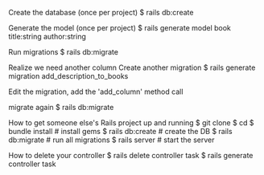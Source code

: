 Create the database (once per project)
    $ rails db:create


Generate the model (once per project)
    $ rails generate model book      title:string author:string

Run migrations
    $ rails db:migrate

Realize we need another column
Create another migration
    $ rails generate migration add_description_to_books

Edit the migration, add the 'add_column' method call

migrate again
    $ rails db:migrate


How to get someone else's Rails project up and running
    $ git clone <html URL>
    $ cd <folder>
    $ bundle install      # install gems
    $ rails db:create     # create the DB
    $ rails db:migrate    # run all migrations
    $ rails server      # start the server


How to delete your controller
    $ rails delete controller task
    $ rails generate controller task
